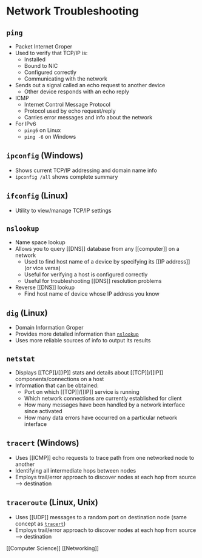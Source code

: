 # Network Troubleshooting

## `ping`

- Packet Internet Groper
- Used to verify that TCP/IP is:
  - Installed
  - Bound to NIC
  - Configured correctly
  - Communicating with the network
- Sends out a signal called an echo request to another device
  - Other device responds with an echo reply
- ICMP
  - Internet Control Message Protocol
  - Protocol used by echo request/reply
  - Carries error messages and info about the network
- For IPv6
  - `ping6` on Linux
  - `ping -6` on Windows

## `ipconfig` (Windows)

- Shows current TCP/IP addressing and domain name info
- `ipconfig /all` shows complete summary

## `ifconfig` (Linux)

- Utility to view/manage TCP/IP settings

## `nslookup`

- Name space lookup
- Allows you to query [[DNS]] database from any [[computer]] on a network
  - Used to find host name of a device by specifying its [[IP address]] (or vice versa)
  - Useful for verifying a host is configured correctly
  - Useful for troubleshooting [[DNS]] resolution problems
- Reverse [[DNS]] lookup
  - Find host name of device whose IP address you know

## `dig` (Linux)

- Domain Information Groper
- Provides more detailed information than [`nslookup`](#nslookup)
- Uses more reliable sources of info to output its results

## `netstat`

- Displays [[TCP]]/[[IP]] stats and details about [[TCP]]/[[IP]] components/connections on a host
- Information that can be obtained:
  - Port on which [[TCP]]/[[IP]] service is running
  - Which network connections are currently established for client
  - How many messages have been handled by a network interface since activated
  - How many data errors have occurred on a particular network interface

## `tracert` (Windows)

- Uses [[ICMP]] echo requests to trace path from one networked node to another
- Identifying all intermediate hops between nodes
- Employs trail/error approach to discover nodes at each hop from source --> destination
  
## `traceroute` (Linux, Unix)

- Uses [[UDP]] messages to a random port on destination node (same concept as [`tracert`](#traceroute-linux-unix))
- Employs trail/error approach to discover nodes at each hop from source --> destination

[[Computer Science]] [[Networking]]

